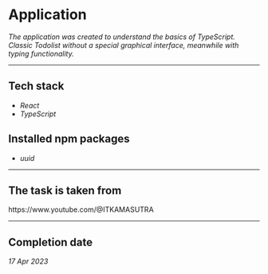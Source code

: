 <h1>Application</h1>
<p>
    <i>The application was created to understand the basics of TypeScript. <br>
    Classic Todolist without a special graphical interface, meanwhile with typing functionality.</i>
</p>
<hr>
<div>
    <h2>Tech stack</h2>
            <ul>
                <li><i>React</i></li>
                <li><i>TypeScript</i></li>
            </ul>
            <h2>Installed npm packages</h2>
            <ul>
                <li><i>uuid</i></li>
            </ul>
            <hr>
            <h2>The task is taken from</h2>
            https://www.youtube.com/@ITKAMASUTRA
</div>
      <hr>
      <h2>Completion date</h2>
      <i>17 Apr 2023</i>
</div>
